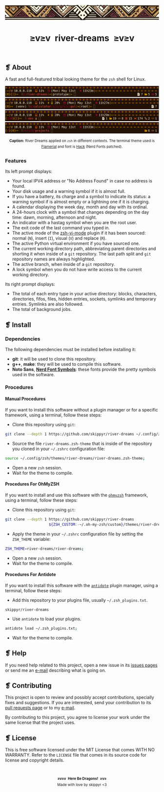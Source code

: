 <div align="center">
    <img alt="" src="assets/ornament.png" />
</div>
<h1 align="center">≥v≥v&ensp;river-dreams&ensp;≥v≥v</h1>
<div align="center">
    <img alt="" src="https://img.shields.io/github/license/skippyr/river-dreams?style=plastic&label=%E2%B8%96%20license&labelColor=%23221107&color=%23990b3a" />
    &nbsp;
    <img alt="" src="https://img.shields.io/github/v/tag/skippyr/river-dreams?style=plastic&label=%E2%B8%96%20tag&labelColor=%23221107&color=%23990b3a" />
    &nbsp;
    <img alt="" src="https://img.shields.io/github/commit-activity/t/skippyr/river-dreams?style=plastic&label=%E2%B8%96%20commits&labelColor=%23221107&color=%23990b3a" />
    &nbsp;
    <img alt="" src="https://img.shields.io/github/stars/skippyr/river-dreams?style=plastic&label=%E2%B8%96%20stars&labelColor=%23221107&color=%23990b3a" />
</div>

## ❡ About

A fast and full-featured tribal looking theme for the `zsh` shell for Linux.

<p align="center">
    <img alt="" src="assets/preview-0.png" />
    <img alt="" src="assets/preview-1.png" />
    <img alt="" src="assets/preview-2.png" />
    <img alt="" src="assets/preview-3.png" />
</p>
<p align="center"><sup><strong>Caption:</strong> River Dreams applied on <code>zsh</code> in different contexts. The terminal theme used is <a href="https://github.com/skippyr/flamerial">Flamerial</a> and font is <a href="https://www.nerdfonts.com/font-downloads">Hack</a> (Nerd Fonts patched).</sup></p>

### Features

Its left prompt displays:

- Your local IPV4 address or "No Address Found" in case no address is found.
- Your disk usage and a warning symbol if it is almost full.
- If you have a battery, its charge and a symbol to indicate its status: a warning symbol if is almost empty or a lightning one if it is charging.
- A calendar displaying the week day, month and day with its ordinal.
- A 24-hours clock with a symbol that changes depending on the day time: dawn, morning, afternoon and night.
- An indicator with a hastag symbol when you are the root user.
- The exit code of the last command you typed in.
- The active mode of the [zsh-vi-mode](https://github.com/jeffreytse/zsh-vi-mode) plugin if it has been sourced: normal (`N`), insert (`I`), visual (`V`) and replace (`R`).
- The active Python virtual environment if you have sourced one.
- The current working directory path, abbreviating parent directories and shorting it when inside of a `git` repository. The last path split and `git` repository names are always highlighted.
- The active branch, when inside of a `git` repository.
- A lock symbol when you do not have write access to the current working directory.

Its right prompt displays:

- The total of each entry type in your active directory: blocks, characters, directories, fifos, files, hidden entries, sockets, symlinks and temporary entries. Symlinks are also followed.
- The total of background jobs.

## ❡ Install

### Dependencies

The following dependencies must be installed before installing it:

- **git**: it will be used to clone this repository.
- **g++**, **make**: they will be used to compile this software.
- **Noto Sans**, [**Nerd Font Symbols**](https://www.nerdfonts.com/font-downloads): these fonts provide the pretty symbols used in the software.

### Procedures

#### Manual Procedures

If you want to install this software without a plugin manager or for a specific framework, using a terminal, follow these steps:

- Clone this repository using `git`:

```sh
git clone --depth 1 https://github.com/skippyr/river-dreams ~/.config/zsh/themes/river-dreams;
```

- Source the file `river-dreams.zsh-theme` that is inside of the repository you cloned in your `~/.zshrc` configuration file:

```sh
source ~/.config/zsh/themes/river-dreams/river-dreams.zsh-theme;
```

- Open a new `zsh` session.
- Wait for the theme to compile.

#### Procedures For OhMyZSH

If you want to install and use this software with the [`ohmyzsh`](https://github.com/ohmyzsh/ohmyzsh) framework, using a terminal, follow these steps:

- Clone this repository using `git`:

```sh
git clone --depth 1 https://github.com/skippyr/river-dreams                                        \
                    ${ZSH_CUSTOM:-~/.oh-my-zsh/custom}/themes/river-dreams;
```

- Apply the theme in your `~/.zshrc` configuration file by setting the `ZSH_THEME` variable:

```zsh
ZSH_THEME=river-dreams/river-dreams;
```

- Open a new `zsh` session.
- Wait for the theme to compile.

#### Procedures For Antidote

If you want to install this software with the [`antidote`](https://github.com/mattmc3/antidote) plugin manager, using a terminal, follow these steps:

- Add this repository to your plugins file, usually `~/.zsh_plugins.txt`.

```
skippyr/river-dreams
```

- Use `antidote` to load your plugins.

```sh
antidote load ~/.zsh_plugins.txt;
```

- Wait for the theme to compile.

## ❡ Help

If you need help related to this project, open a new issue in its [issues pages](https://github.com/skippyr/river-dreams/issues) or send me an [e-mail](mailto:skippyr.developer@gmail.com) describing what is going on.

## ❡ Contributing

This project is open to review and possibly accept contributions, specially fixes and suggestions. If you are interested, send your contribution to its [pull requests page](https://github.com/skippyr/river-dreams/pulls) or to my [e-mail](mailto:skippyr.developer@gmail.com).

By contributing to this project, you agree to license your work under the same license that the project uses.

## ❡ License

This is free software licensed under the MIT License that comes WITH NO WARRANTY. Refer to the `LICENSE` file that comes in its source code for license and copyright details.

&ensp;
<p align="center"><sup><strong>≥v≥v&ensp;Here Be Dragons!&ensp;≥v≥</strong><br />Made with love by skippyr <3</sup></p>
